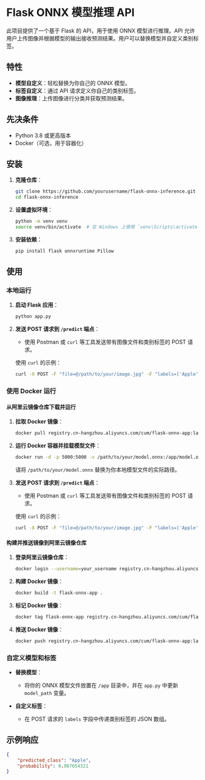 # Flask ONNX 模型推理 API

此项目提供了一个基于 Flask 的 API，用于使用 ONNX 模型进行推理。API 允许用户上传图像并根据模型的输出接收预测结果。用户可以替换模型并自定义类别标签。

## 特性

- **模型自定义**：轻松替换为你自己的 ONNX 模型。
- **标签自定义**：通过 API 请求定义你自己的类别标签。
- **图像推理**：上传图像进行分类并获取预测结果。

## 先决条件

- Python 3.8 或更高版本
- Docker（可选，用于容器化）

## 安装

1. **克隆仓库**：
    ```bash
    git clone https://github.com/yourusername/flask-onnx-inference.git
    cd flask-onnx-inference
    ```

2. **设置虚拟环境**：
    ```bash
    python -m venv venv
    source venv/bin/activate  # 在 Windows 上使用 `venv\Scripts\activate`
    ```

3. **安装依赖**：
    ```bash
    pip install flask onnxruntime Pillow
    ```

## 使用

### 本地运行

1. **启动 Flask 应用**：
    ```bash
    python app.py
    ```

2. **发送 POST 请求到 `/predict` 端点**：
    - 使用 Postman 或 `curl` 等工具发送带有图像文件和类别标签的 POST 请求。

    使用 `curl` 的示例：
    ```bash
    curl -X POST -F "file=@/path/to/your/image.jpg" -F "labels=['Apple', 'Banana']" http://localhost:5000/predict
    ```

### 使用 Docker 运行

#### 从阿里云镜像仓库下载并运行

1. **拉取 Docker 镜像**：
    ```bash
    docker pull registry.cn-hangzhou.aliyuncs.com/cum/flask-onnx-app:latest
    ```

2. **运行 Docker 容器并挂载模型文件**：
    ```bash
    docker run -d -p 5000:5000 -v /path/to/your/model.onnx:/app/model.onnx registry.cn-hangzhou.aliyuncs.com/cum/flask-onnx-app:latest
    ```

    请将 `/path/to/your/model.onnx` 替换为你本地模型文件的实际路径。

3. **发送 POST 请求到 `/predict` 端点**：
    - 使用 Postman 或 `curl` 等工具发送带有图像文件和类别标签的 POST 请求。

    使用 `curl` 的示例：
    ```bash
    curl -X POST -F "file=@/path/to/your/image.jpg" -F "labels=['Apple', 'Banana']" http://localhost:5000/predict
    ```

#### 构建并推送镜像到阿里云镜像仓库

1. **登录阿里云镜像仓库**：
    ```bash
    docker login --username=your_username registry.cn-hangzhou.aliyuncs.com
    ```

2. **构建 Docker 镜像**：
    ```bash
    docker build -t flask-onnx-app .
    ```

3. **标记 Docker 镜像**：
    ```bash
    docker tag flask-onnx-app registry.cn-hangzhou.aliyuncs.com/cum/flask-onnx-app:latest
    ```

4. **推送 Docker 镜像**：
    ```bash
    docker push registry.cn-hangzhou.aliyuncs.com/cum/flask-onnx-app:latest
    ```

### 自定义模型和标签

- **替换模型**：
    - 将你的 ONNX 模型文件放置在 `/app` 目录中，并在 `app.py` 中更新 `model_path` 变量。

- **自定义标签**：
    - 在 POST 请求的 `labels` 字段中传递类别标签的 JSON 数组。

## 示例响应

```json
{
    "predicted_class": "Apple",
    "probability": 0.987654321
}
